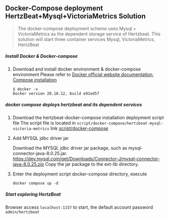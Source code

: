 ## Docker-Compose deployment HertzBeat+Mysql+VictoriaMetrics Solution

> The docker-compose deployment scheme uses Mysql + VictoriaMetrics as the dependent storage service of Hertzbeat.
> This solution will start three container services Mysql, VictoriaMetrics, HertzBeat

##### Install Docker & Docker-compose

1. Download and install docker environment & docker-compose environment
   Please refer to [Docker official website documentation](https://docs.docker.com/get-docker/), [Compose installation](https://docs.docker.com/compose/install/)
    ```
    $ docker -v
    Docker version 20.10.12, build e91ed57
    ```

##### docker compose deploys hertzbeat and its dependent services

1. Download the hertzbeat-docker-compose installation deployment script file
   The script file is located in `script/docker-compose/hertzbeat-mysql-victoria-metrics` link [script/docker-compose](https://github.com/hertzbeat/hertzbeat/tree/master/script/docker-compose/hertzbeat-mysql-victoria-metrics)

2. Add MYSQL jdbc driver jar

   Download the MYSQL jdbc driver jar package, such as mysql-connector-java-8.0.25.jar. https://dev.mysql.com/get/Downloads/Connector-J/mysql-connector-java-8.0.25.zip
   Copy the jar package to the ext-lib directory.

3. Enter the deployment script docker-compose directory, execute

   `docker compose up -d`


##### Start exploring HertzBeat

Browser access `localhost:1157` to start, the default account password `admin/hertzbeat`
